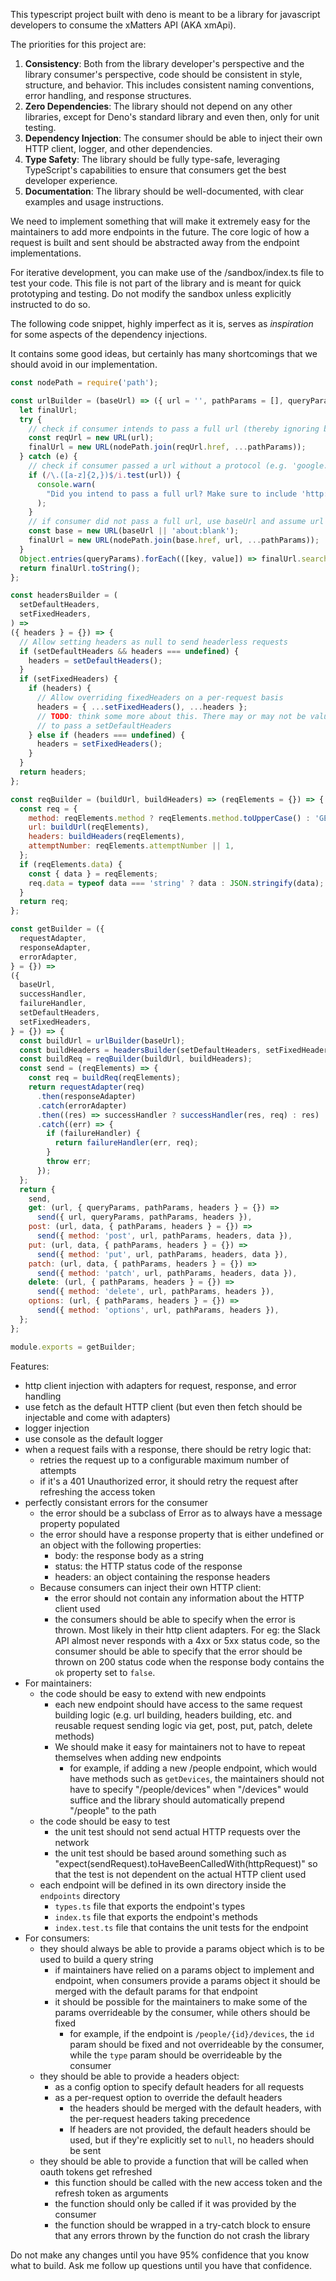 This typescript project built with deno is meant to be a library for javascript developers to
consume the xMatters API (AKA xmApi).

The priorities for this project are:

1. **Consistency**: Both from the library developer's perspective and the library consumer's
   perspective, code should be consistent in style, structure, and behavior. This includes
   consistent naming conventions, error handling, and response structures.
2. **Zero Dependencies**: The library should not depend on any other libraries, except for Deno's
   standard library and even then, only for unit testing.
3. **Dependency Injection**: The consumer should be able to inject their own HTTP client, logger,
   and other dependencies.
4. **Type Safety**: The library should be fully type-safe, leveraging TypeScript's capabilities to
   ensure that consumers get the best developer experience.
5. **Documentation**: The library should be well-documented, with clear examples and usage
   instructions.

We need to implement something that will make it extremely easy for the maintainers to add more
endpoints in the future. The core logic of how a request is built and sent should be abstracted away
from the endpoint implementations.

For iterative development, you can make use of the /sandbox/index.ts file to test your code. This
file is not part of the library and is meant for quick prototyping and testing. Do not modify the
sandbox unless explicitly instructed to do so.

The following code snippet, highly imperfect as it is, serves as _inspiration_ for some aspects of
the dependency injections.

It contains some good ideas, but certainly has many shortcomings that we should avoid in our
implementation.

```javascript
const nodePath = require('path');

const urlBuilder = (baseUrl) => ({ url = '', pathParams = [], queryParams = {} } = {}) => {
  let finalUrl;
  try {
    // check if consumer intends to pass a full url (thereby ignoring baseUrl for this request)
    const reqUrl = new URL(url);
    finalUrl = new URL(nodePath.join(reqUrl.href, ...pathParams));
  } catch (e) {
    // check if consumer passed a url without a protocol (e.g. 'google.com')
    if (/\.([a-z]{2,})$/i.test(url)) {
      console.warn(
        "Did you intend to pass a full url? Make sure to include 'http://' or 'https://'.",
      );
    }
    // if consumer did not pass a full url, use baseUrl and assume url is a relative path
    const base = new URL(baseUrl || 'about:blank');
    finalUrl = new URL(nodePath.join(base.href, url, ...pathParams));
  }
  Object.entries(queryParams).forEach(([key, value]) => finalUrl.searchParams.set(key, value));
  return finalUrl.toString();
};

const headersBuilder = (
  setDefaultHeaders,
  setFixedHeaders,
) =>
({ headers } = {}) => {
  // Allow setting headers as null to send headerless requests
  if (setDefaultHeaders && headers === undefined) {
    headers = setDefaultHeaders();
  }
  if (setFixedHeaders) {
    if (headers) {
      // Allow overriding fixedHeaders on a per-request basis
      headers = { ...setFixedHeaders(), ...headers };
      // TODO: think some more about this. There may or may not be value in pushing consumers
      // to pass a setDefaultHeaders
    } else if (headers === undefined) {
      headers = setFixedHeaders();
    }
  }
  return headers;
};

const reqBuilder = (buildUrl, buildHeaders) => (reqElements = {}) => {
  const req = {
    method: reqElements.method ? reqElements.method.toUpperCase() : 'GET',
    url: buildUrl(reqElements),
    headers: buildHeaders(reqElements),
    attemptNumber: reqElements.attemptNumber || 1,
  };
  if (reqElements.data) {
    const { data } = reqElements;
    req.data = typeof data === 'string' ? data : JSON.stringify(data);
  }
  return req;
};

const getBuilder = ({
  requestAdapter,
  responseAdapter,
  errorAdapter,
} = {}) =>
({
  baseUrl,
  successHandler,
  failureHandler,
  setDefaultHeaders,
  setFixedHeaders,
} = {}) => {
  const buildUrl = urlBuilder(baseUrl);
  const buildHeaders = headersBuilder(setDefaultHeaders, setFixedHeaders);
  const buildReq = reqBuilder(buildUrl, buildHeaders);
  const send = (reqElements) => {
    const req = buildReq(reqElements);
    return requestAdapter(req)
      .then(responseAdapter)
      .catch(errorAdapter)
      .then((res) => successHandler ? successHandler(res, req) : res)
      .catch((err) => {
        if (failureHandler) {
          return failureHandler(err, req);
        }
        throw err;
      });
  };
  return {
    send,
    get: (url, { queryParams, pathParams, headers } = {}) =>
      send({ url, queryParams, pathParams, headers }),
    post: (url, data, { pathParams, headers } = {}) =>
      send({ method: 'post', url, pathParams, headers, data }),
    put: (url, data, { pathParams, headers } = {}) =>
      send({ method: 'put', url, pathParams, headers, data }),
    patch: (url, data, { pathParams, headers } = {}) =>
      send({ method: 'patch', url, pathParams, headers, data }),
    delete: (url, { pathParams, headers } = {}) =>
      send({ method: 'delete', url, pathParams, headers }),
    options: (url, { pathParams, headers } = {}) =>
      send({ method: 'options', url, pathParams, headers }),
  };
};

module.exports = getBuilder;
```

Features:

- http client injection with adapters for request, response, and error handling
- use fetch as the default HTTP client (but even then fetch should be injectable and come with
  adapters)
- logger injection
- use console as the default logger
- when a request fails with a response, there should be retry logic that:
  - retries the request up to a configurable maximum number of attempts
  - if it's a 401 Unauthorized error, it should retry the request after refreshing the access token
- perfectly consistant errors for the consumer
  - the error should be a subclass of Error as to always have a message property populated
  - the error should have a response property that is either undefined or an object with the
    following properties:
    - body: the response body as a string
    - status: the HTTP status code of the response
    - headers: an object containing the response headers
  - Because consumers can inject their own HTTP client:
    - the error should not contain any information about the HTTP client used
    - the consumers should be able to specify when the error is thrown. Most likely in their http
      client adapters. For eg: the Slack API almost never responds with a 4xx or 5xx status code, so
      the consumer should be able to specify that the error should be thrown on 200 status code when
      the response body contains the `ok` property set to `false`.
- For maintainers:
  - the code should be easy to extend with new endpoints
    - each new endpoint should have access to the same request building logic (e.g. url building,
      headers building, etc. and reusable request sending logic via get, post, put, patch, delete
      methods)
    - We should make it easy for maintainers not to have to repeat themselves when adding new
      endpoints
      - for example, if adding a new /people endpoint, which would have methods such as
        `getDevices`, the maintainers should not have to specify "/people/devices" when "/devices"
        would suffice and the library should automatically prepend "/people" to the path
  - the code should be easy to test
    - the unit test should not send actual HTTP requests over the network
    - the unit test should be based around something such as
      "expect(sendRequest).toHaveBeenCalledWith(httpRequest)" so that the test is not dependent on
      the actual HTTP client used
  - each endpoint will be defined in its own directory inside the `endpoints` directory
    - `types.ts` file that exports the endpoint's types
    - `index.ts` file that exports the endpoint's methods
    - `index.test.ts` file that contains the unit tests for the endpoint
- For consumers:
  - they should always be able to provide a params object which is to be used to build a query
    string
    - if maintainers have relied on a params object to implement and endpoint, when consumers
      provide a params object it should be merged with the default params for that endpoint
    - it should be possible for the maintainers to make some of the params overrideable by the
      consumer, while others should be fixed
      - for example, if the endpoint is `/people/{id}/devices`, the `id` param should be fixed and
        not overrideable by the consumer, while the `type` param should be overrideable by the
        consumer
  - they should be able to provide a headers object:
    - as a config option to specify default headers for all requests
    - as a per-request option to override the default headers
      - the headers should be merged with the default headers, with the per-request headers taking
        precedence
      - If headers are not provided, the default headers should be used, but if they're explicitly
        set to `null`, no headers should be sent
  - they should be able to provide a function that will be called when oauth tokens get refreshed
    - this function should be called with the new access token and the refresh token as arguments
    - the function should only be called if it was provided by the consumer
    - the function should be wrapped in a try-catch block to ensure that any errors thrown by the
      function do not crash the library

Do not make any changes until you have 95% confidence that you know what to build. Ask me follow up
questions until you have that confidence.
